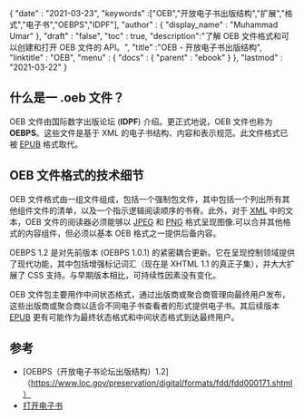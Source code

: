 {
  "date" : "2021-03-23",
  "keywords" :["OEB","开放电子书出版结构","扩展","格式","电子书","OEBPS","IDPF"],
  "author" : {
    "display_name" : "Muhammad Umar"
},
  "draft" : "false",
  "toc" : true,
  "description":"了解 OEB 文件格式和可以创建和打开 OEB 文件的 API。",
  "title" :"OEB - 开放电子书出版结构",
  "linktitle" : "OEB",
  "menu" : {
    "docs" : {
      "parent" : "ebook"
}
},
  "lastmod" : "2021-03-22"
}

## 什么是一 .oeb 文件？

OEB 文件由国际数字出版论坛 (**IDPF**) 介绍。更正式地说，OEB 文件也称为 **OEBPS**。这些文件是基于 XML 的电子书结构、内容和表示规范。此文件格式已被 [EPUB](/zh/ebook/epub/) 格式取代。

## OEB 文件格式的技术细节

OEB 文件格式由一组文件组成，包括一个强制包文件，其中包括一个列出所有其他组件文件的清单，以及一个指示逻辑阅读顺序的书脊。此外，对于 [XML](/zh/web/xml/) 中的文本，OEB 文件的阅读器必须能够以 [JPEG](/zh/image/jpeg/) 和 [PNG](/zh/image/png/) 格式呈现图像.可以合并其他格式的内容组件，但必须以基本 OEB 格式之一提供后备内容。

OEBPS 1.2 是对先前版本 (OEBPS 1.0.1) 的紧密耦合更新。它在呈现控制领域提供了现代功能，其中包括增强标记词汇（现在是 XHTML 1.1 的真正子集），并大大扩展了 CSS 支持。与早期版本相比，可持续性因素没有变化。
  

OEB 文件包主要用作中间状态格式，通过出版商或聚合商管理向最终用户发布，这些出版商或聚合商以适合不同电子书查看者的形式提供电子书。其后续版本 [EPUB](/zh/ebook/epub/) 更有可能作为最终状态格式和中间状态格式到达最终用户。

## 参考

* [OEBPS（开放电子书论坛出版结构）1.2]（https://www.loc.gov/preservation/digital/formats/fdd/fdd000171.shtml）
* [打开电子书](https://en.wikipedia.org/wiki/Open_eBook)


